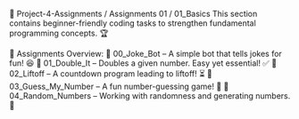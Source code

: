 🚀 Project-4-Assignments / Assignments 01 / 01_Basics
This section contains beginner-friendly coding tasks to strengthen fundamental programming concepts. 🏆

📌 Assignments Overview:
🤖 00_Joke_Bot – A simple bot that tells jokes for fun! 😆
🔢 01_Double_It – Doubles a given number. Easy yet essential! ✅
🚀 02_Liftoff – A countdown program leading to liftoff! ⏳
🎯 03_Guess_My_Number – A fun number-guessing game! 🔢
🎲 04_Random_Numbers – Working with randomness and generating numbers. 🎰